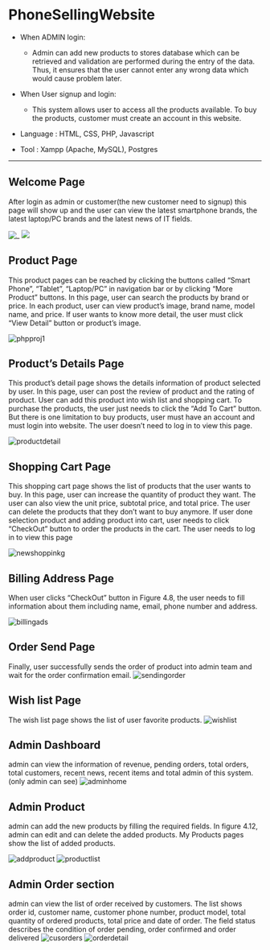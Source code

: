 # PhoneSellingWebsite
+ When ADMIN login:

  +  Admin can add new products to stores database which can be retrieved and validation are performed during the entry of the data. Thus, it ensures that the user cannot enter any wrong data which would cause problem later.

+ When User signup and login: 
  +  This system allows user to access all the products available. To buy the products, customer must create an account in this website.

+  Language : HTML, CSS, PHP, Javascript

+  Tool : Xampp (Apache, MySQL), Postgres
------------------------
     
## Welcome Page 
After login as admin or customer(the new customer need to signup)
this page will show up and the user can view the latest smartphone brands, the latest laptop/PC brands and the latest news of IT fields. 

![_](https://user-images.githubusercontent.com/104755767/196333811-1700292b-6af8-4a29-b44f-114de99c48d8.jpg)
![](https://user-images.githubusercontent.com/104755767/196333807-c6936a17-731a-4327-ae39-8d96a605a94b.jpg)

## Product Page 
This product pages can be reached by clicking the buttons called “Smart Phone”, “Tablet”, “Laptop/PC” 
in navigation bar or by clicking “More Product” buttons. In this page, user can search the products by 
brand or price. In each product, user can view product’s image, brand name, model name, and price.
If user wants to know more detail, the user must click “View Detail” button or product’s image.

![phpproj1](https://user-images.githubusercontent.com/104755767/196334322-133fc409-7e22-4283-a58b-6859d2abd149.jpg)

## Product’s Details Page 
This product’s detail page shows the details information of product selected by user. In this page, user can post the review of product and the rating of product. User can add this product into wish list and shopping cart. To purchase the products, the user just needs to click the “Add To Cart” button. But there is one limitation to buy products, user must have an account and must login into website. The user doesn’t need to log in to view this page.

![productdetail](https://user-images.githubusercontent.com/104755767/196334506-5059d4b2-0bac-4826-a6a1-c32f2e477047.jpg)

## Shopping Cart Page
This shopping cart page shows the list of products that the user wants to buy. In this page, user can increase the quantity of product they want. The user can also view the unit price, subtotal price, and total price. The user can delete the products that they don’t want to buy anymore. If user done selection product and adding product into cart, user needs to click “CheckOut” button to order the products in the cart. The user needs to log in to view this page

![newshoppinkg](https://user-images.githubusercontent.com/104755767/196344055-a265aba4-291a-4ed9-a0c4-ec403e1942d4.jpg)

## Billing Address Page
When user clicks “CheckOut” button in Figure 4.8, the user needs to fill information about them including name, email, phone number and address.

![billingads](https://user-images.githubusercontent.com/104755767/196334743-9e55ac85-d608-4515-b58e-d77a97da5453.jpg)

## Order Send Page
Finally, user successfully sends the order of product into admin team and wait for the order confirmation email.
![sendingorder](https://user-images.githubusercontent.com/104755767/196334864-2541599f-75d5-439b-98cd-46e20d7b714e.jpg)

## Wish list Page
The wish list page shows the list of user favorite products.
![wishlist](https://user-images.githubusercontent.com/104755767/196334962-01f40ca9-f317-4817-9c29-c5a7b9dafc11.jpg)

## Admin Dashboard 
admin can view the information of revenue, pending orders, total orders, total customers, recent news, recent items and total admin of this system. (only admin can see)
![adminhome](https://user-images.githubusercontent.com/104755767/196335146-41c308a0-8d14-4b9b-9c39-75dada530e16.jpg)

## Admin Product
admin can add the new products by filling the required fields. In figure 4.12, admin can edit and can delete the added products. My Products pages show the list of added products.

![addproduct](https://user-images.githubusercontent.com/104755767/196335271-fccba28c-f10b-491f-b368-fced271ac146.jpg)
![productlist](https://user-images.githubusercontent.com/104755767/196335275-9421da00-9422-4a1a-945f-f429b6eeb7bd.jpg)

## Admin Order section
admin can view the list of order received by customers. The list shows order id, customer name, customer phone number, product model, total quantity of ordered products, total price and date of order. The field status describes the condition of order pending, order confirmed and order delivered
![cusorders](https://user-images.githubusercontent.com/104755767/196335432-5d9080a9-a735-44d0-8e2c-5987d394d733.jpg)
![orderdetail](https://user-images.githubusercontent.com/104755767/196335436-9dbb7fb5-369f-47d5-b7ba-31fea9fb9dd7.jpg)



